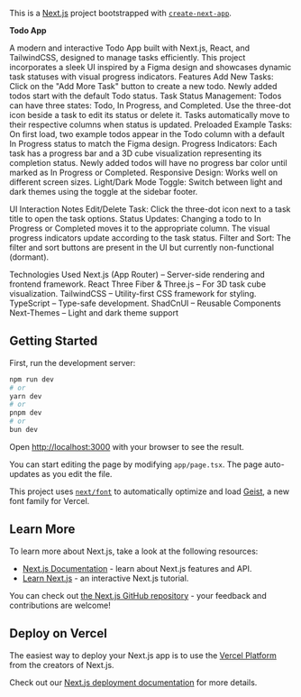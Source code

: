 



This is a [Next.js](https://nextjs.org) project bootstrapped with [`create-next-app`](https://nextjs.org/docs/app/api-reference/cli/create-next-app).

**Todo App**

A modern and interactive Todo App built with Next.js, React, and TailwindCSS, designed to manage tasks efficiently. This project incorporates a sleek UI inspired by a Figma design and showcases dynamic task statuses with visual progress indicators.
Features
Add New Tasks: Click on the "Add More Task" button to create a new todo. Newly added todos start with the default Todo status.
Task Status Management:
Todos can have three states: Todo, In Progress, and Completed.
Use the three-dot icon beside a task to edit its status or delete it.
Tasks automatically move to their respective columns when status is updated.
Preloaded Example Tasks:
On first load, two example todos appear in the Todo column with a default In Progress status to match the Figma design.
Progress Indicators:
Each task has a progress bar and a 3D cube visualization representing its completion status.
Newly added todos will have no progress bar color until marked as In Progress or Completed.
Responsive Design: Works well on different screen sizes.
Light/Dark Mode Toggle: Switch between light and dark themes using the toggle at the sidebar footer.

UI Interaction Notes
Edit/Delete Task: Click the three-dot icon next to a task title to open the task options.
Status Updates:
Changing a todo to In Progress or Completed moves it to the appropriate column.
The visual progress indicators update according to the task status.
Filter and Sort: The filter and sort buttons are present in the UI but currently non-functional (dormant).

Technologies Used
Next.js (App Router) – Server-side rendering and frontend framework.
React Three Fiber & Three.js – For 3D task cube visualization.
TailwindCSS – Utility-first CSS framework for styling.
TypeScript – Type-safe development.
ShadCnUI – Reusable Components
Next-Themes – Light and dark theme support



## Getting Started

First, run the development server:

```bash
npm run dev
# or
yarn dev
# or
pnpm dev
# or
bun dev
```

Open [http://localhost:3000](http://localhost:3000) with your browser to see the result.




You can start editing the page by modifying `app/page.tsx`. The page auto-updates as you edit the file.

This project uses [`next/font`](https://nextjs.org/docs/app/building-your-application/optimizing/fonts) to automatically optimize and load [Geist](https://vercel.com/font), a new font family for Vercel.

## Learn More

To learn more about Next.js, take a look at the following resources:

- [Next.js Documentation](https://nextjs.org/docs) - learn about Next.js features and API.
- [Learn Next.js](https://nextjs.org/learn) - an interactive Next.js tutorial.

You can check out [the Next.js GitHub repository](https://github.com/vercel/next.js) - your feedback and contributions are welcome!

## Deploy on Vercel

The easiest way to deploy your Next.js app is to use the [Vercel Platform](https://vercel.com/new?utm_medium=default-template&filter=next.js&utm_source=create-next-app&utm_campaign=create-next-app-readme) from the creators of Next.js.

Check out our [Next.js deployment documentation](https://nextjs.org/docs/app/building-your-application/deploying) for more details.
